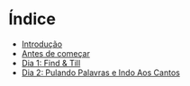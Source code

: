 # Índice

* [Introdução](README.md)
* [Antes de começar](antes.md)
* [Dia 1: Find & Till](find_till.md)
* [Dia 2: Pulando Palavras e Indo Aos Cantos](words_corners.md)